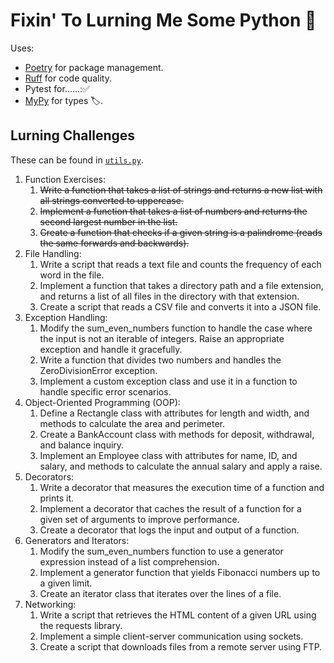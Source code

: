 # Fixin' To Lurning Me Some Python 🐍

Uses:

- [Poetry](https://python-poetry.org/) for package management.
- [Ruff](https://github.com/astral-sh/ruff) for code quality.
- Pytest for......:✅
- [MyPy](https://mypy-lang.org/) for types 🏷️.

## Lurning Challenges

These can be found in [`utils.py`](./playground/utils.py).

1. Function Exercises:
    1. ~~Write a function that takes a list of strings and returns a new list with all strings converted to uppercase.~~
    2. ~~Implement a function that takes a list of numbers and returns the second largest number in the list.~~
    3. ~~Create a function that checks if a given string is a palindrome (reads the same forwards and backwards).~~
2. File Handling:
    1. Write a script that reads a text file and counts the frequency of each word in the file.
    2. Implement a function that takes a directory path and a file extension, and returns a list of all files in the
       directory with that extension.
    3. Create a script that reads a CSV file and converts it into a JSON file.
3. Exception Handling:
    1. Modify the sum_even_numbers function to handle the case where the input is not an iterable of integers. Raise an
       appropriate exception and handle it gracefully.
    2. Write a function that divides two numbers and handles the ZeroDivisionError exception.
    3. Implement a custom exception class and use it in a function to handle specific error scenarios.
4. Object-Oriented Programming (OOP):
    1. Define a Rectangle class with attributes for length and width, and methods to calculate the area and perimeter.
    2. Create a BankAccount class with methods for deposit, withdrawal, and balance inquiry.
    3. Implement an Employee class with attributes for name, ID, and salary, and methods to calculate the annual salary
       and apply a raise.
5. Decorators:
    1. Write a decorator that measures the execution time of a function and prints it.
    2. Implement a decorator that caches the result of a function for a given set of arguments to improve performance.
    3. Create a decorator that logs the input and output of a function.
6. Generators and Iterators:
    1. Modify the sum_even_numbers function to use a generator expression instead of a list comprehension.
    2. Implement a generator function that yields Fibonacci numbers up to a given limit.
    3. Create an iterator class that iterates over the lines of a file.
7. Networking:
    1. Write a script that retrieves the HTML content of a given URL using the requests library.
    2. Implement a simple client-server communication using sockets.
    3. Create a script that downloads files from a remote server using FTP.